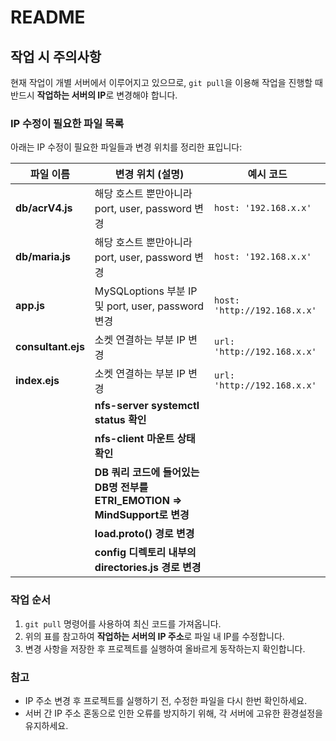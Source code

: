 # README

## 작업 시 주의사항
현재 작업이 개별 서버에서 이루어지고 있으므로, `git pull`을 이용해 작업을 진행할 때 반드시 **작업하는 서버의 IP**로 변경해야 합니다.

### IP 수정이 필요한 파일 목록
아래는 IP 수정이 필요한 파일들과 변경 위치를 정리한 표입니다:

| 파일 이름          | 변경 위치 (설명)                                           | 예시 코드                     |
|--------------------|------------------------------------------------------------|-------------------------------|
| **db/acrV4.js**    | 해당 호스트 뿐만아니라 port, user, password 변경                   | `host: '192.168.x.x'`         |
| **db/maria.js**    | 해당 호스트 뿐만아니라 port, user, password 변경                        | `host: '192.168.x.x'`         |
| **app.js**         | MySQLoptions 부분 IP 및 port, user, password 변경                 | `host: 'http://192.168.x.x'` |
| **consultant.ejs** | 소켓 연결하는 부분 IP 변경                  | `url: 'http://192.168.x.x'`   |
| **index.ejs**      | 소켓 연결하는 부분 IP 변경      | `url: 'http://192.168.x.x'`   |
|      | **nfs-server systemctl status 확인**      |   |
|      | **nfs-client 마운트 상태 확인**      |  |
|       | **DB 쿼리 코드에 들어있는 DB명 전부를 ETRI_EMOTION => MindSupport로 변경**       |    |
|       | **load.proto() 경로 변경**       |    |
|       | **config 디렉토리 내부의 directories.js 경로 변경**       |    |

### 작업 순서
1. `git pull` 명령어를 사용하여 최신 코드를 가져옵니다.
2. 위의 표를 참고하여 **작업하는 서버의 IP 주소**로 파일 내 IP를 수정합니다.
3. 변경 사항을 저장한 후 프로젝트를 실행하여 올바르게 동작하는지 확인합니다.

### 참고
- IP 주소 변경 후 프로젝트를 실행하기 전, 수정한 파일을 다시 한번 확인하세요.
- 서버 간 IP 주소 혼동으로 인한 오류를 방지하기 위해, 각 서버에 고유한 환경설정을 유지하세요.
